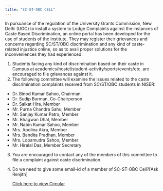 ```yaml
---
title: "SC-ST-OBC CELL"
---
```


In pursuance of the regulation of the University Grants Commission, New Delhi (UGC) to install a system to Lodge Complaints against the instances of Caste Based Discrimination, an online portal has been developed for the use of students of the Institute. They may register their grievances and concerns regarding SC/ST/OBC discrimination and any kind of caste-related injustice online, so as to avail proper solutions for the inconveniences they had experienced.



1. Students facing any kind of discrimination based on their caste in Campus at academics/hostel/student-activity/sports/events/etc. are encouraged to file grievances against it.
2. The following committee will examine the issues related to the caste discrimination complaints received from SC/ST/OBC students in NISER:
*   Dr. Binod Kumar Sahoo, Chairman
*   Dr. Sudip Burman, Co-Chairperson
*   Dr. Saikat Hira, Member
*   Mr. Purna Chandra Sahu, Member
*   Mr. Sanjay Kumar Patro, Member
*   Mr. Bhagwan Dhal, Member
*   Mr. Nabin Kumar Sahoo, Member
*   Mrs. Apolina Akra, Member
*   Mrs. Bandita Pradhan, Member
*   Mrs. Lopamudra Sahoo, Member
*   Mr. Hiralal Das, Member Secretary
3. You are encouraged to contact any of the members of this committee to file a complaint against caste discrimination.
4. Do we need to give some email-id of a member of SC-ST-OBC Cell?[Ask Renjith]

    [Click here to view Circular](https://www.niser.ac.in/docs/2017/SC-ST-OBC-cell-constitution.pdf)


